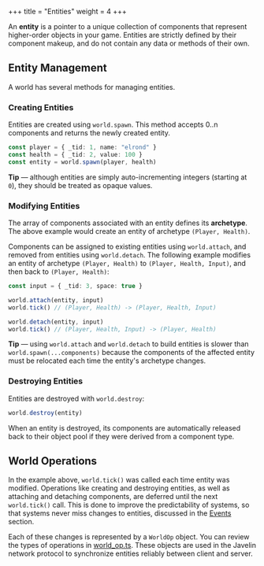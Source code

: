 +++
title = "Entities"
weight = 4
+++

An **entity** is a pointer to a unique collection of components that represent higher-order objects in your game. Entities are strictly defined by their component makeup, and do not contain any data or methods of their own.

## Entity Management

A world has several methods for managing entities.

### Creating Entities

Entities are created using `world.spawn`. This method accepts 0..n components and returns the newly created entity.

```ts
const player = { _tid: 1, name: "elrond" }
const health = { _tid: 2, value: 100 }
const entity = world.spawn(player, health)
```

<aside>
  <p>
    <strong>Tip</strong> — although entities are simply auto-incrementing integers (starting at <code>0</code>), they should be treated as opaque values.
  </p>
</aside>

### Modifying Entities

The array of components associated with an entity defines its **archetype**. The above example would create an entity of archetype `(Player, Health)`.

Components can be assigned to existing entities using `world.attach`, and removed from entities using `world.detach`. The following example modifies an entity of archetype `(Player, Health)` to `(Player, Health, Input)`, and then back to `(Player, Health)`:

```ts
const input = { _tid: 3, space: true }

world.attach(entity, input)
world.tick() // (Player, Health) -> (Player, Health, Input)

world.detach(entity, input)
world.tick() // (Player, Health, Input) -> (Player, Health)
```

<aside>
  <p>
    <strong>Tip</strong> — using <code>world.attach</code> and <code>world.detach</code> to build entities is slower than <code>world.spawn(...components)</code> because the components of the affected entity must be relocated each time the entity's archetype changes.
  </p>
</aside>

### Destroying Entities

Entities are destroyed with `world.destroy`:

```ts
world.destroy(entity)
```

When an entity is destroyed, its components are automatically released back to their object pool if they were derived from a component type.

## World Operations

In the example above, `world.tick()` was called each time entity was modified. Operations like creating and destroying entities, as well as attaching and detaching components, are deferred until the next `world.tick()` call. This is done to improve the predictability of systems, so that systems never miss changes to entities, discussed in the [Events](/ecs/events) section. 

Each of these changes is represented by a `WorldOp` object. You can review the types of operations in [world_op.ts](https://github.com/3mcd/javelin/blob/master/packages/ecs/src/world_op.ts). These objects are used in the Javelin network protocol to synchronize entities reliably between client and server.

